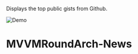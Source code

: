 Displays the top public gists from Github. 

![Demo](http://i.giphy.com/3o7TKW0nrNSwdar7Ms.gif)




# MVVMRoundArch-News
